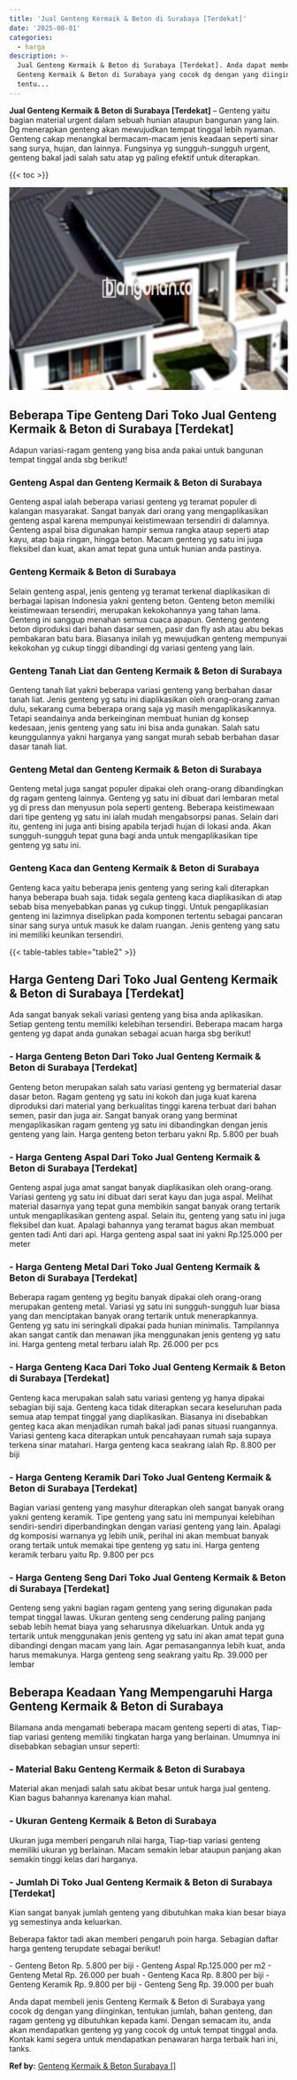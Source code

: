 ```yaml
---
title: 'Jual Genteng Kermaik & Beton di Surabaya [Terdekat]'
date: '2025-08-01'
categories:
  - harga
description: >-
  Jual Genteng Kermaik & Beton di Surabaya [Terdekat]. Anda dapat membeli jenis
  Genteng Kermaik & Beton di Surabaya yang cocok dg dengan yang diinginkan,
  tentu...
---
```


**Jual Genteng Kermaik & Beton di Surabaya \[Terdekat\]** – Genteng yaitu bagian material urgent dalam sebuah hunian ataupun bangunan yang lain. Dg menerapkan genteng akan mewujudkan tempat tinggal lebih nyaman. Genteng cakap menangkal bermacam-macam jenis keadaan seperti sinar sang surya, hujan, dan lainnya. Fungsinya yg sungguh-sungguh urgent, genteng bakal jadi salah satu atap yg paling efektif untuk diterapkan.

{{< toc >}}

![Jual Genteng Kermaik & Beton di Surabaya [Terdekat]](/images/genteng-minimalis-murah20.png)

## Beberapa Tipe Genteng Dari Toko Jual Genteng Kermaik & Beton di Surabaya \[Terdekat\]

Adapun variasi-ragam genteng yang bisa anda pakai untuk bangunan tempat tinggal anda sbg berikut!

### Genteng Aspal dan Genteng Kermaik & Beton di Surabaya

Genteng aspal ialah beberapa variasi genteng yg teramat populer di kalangan masyarakat. Sangat banyak dari orang yang mengaplikasikan genteng aspal karena mempunyai keistimewaan tersendiri di dalamnya. Genteng aspal bisa digunakan hampir semua rangka ataup seperti atap kayu, atap baja ringan, hingga beton. Macam genteng yg satu ini juga fleksibel dan kuat, akan amat tepat guna untuk hunian anda pastinya.

### Genteng Kermaik & Beton di Surabaya

Selain genteng aspal, jenis genteng yg teramat terkenal diaplikasikan di berbagai lapisan Indonesia yakni genteng beton. Genteng beton memiliki keistimewaan tersendiri, merupakan kekokohannya yang tahan lama. Genteng ini sanggup menahan semua cuaca apapun. Genteng genteng beton diproduksi dari bahan dasar semen, pasir dan fly ash atau abu bekas pembakaran batu bara. Biasanya inilah yg mewujudkan genteng mempunyai kekokohan yg cukup tinggi dibandingi dg variasi genteng yang lain.

### Genteng Tanah Liat dan Genteng Kermaik & Beton di Surabaya

Genteng tanah liat yakni beberapa variasi genteng yang berbahan dasar tanah liat. Jenis genteng yg satu ini diaplikasikan oleh orang-orang zaman dulu, sekarang cuma beberapa orang saja yg masih mengaplikasikannya. Tetapi seandainya anda berkeinginan membuat hunian dg konsep kedesaan, jenis genteng yang satu ini bisa anda gunakan. Salah satu keunggulannya yakni harganya yang sangat murah sebab berbahan dasar dasar tanah liat.

### Genteng Metal dan Genteng Kermaik & Beton di Surabaya

Genteng metal juga sangat populer dipakai oleh orang-orang dibandingkan dg ragam genteng lainnya. Genteng yg satu ini dibuat dari lembaran metal yg di press dan menyusun pola seperti genteng. Beberapa keistimewaan dari tipe genteng yg satu ini ialah mudah mengabsorpsi panas. Selain dari itu, genteng ini juga anti bising apabila terjadi hujan di lokasi anda. Akan sungguh-sungguh tepat guna bagi anda untuk mengaplikasikan tipe genteng yg satu ini.

### Genteng Kaca dan Genteng Kermaik & Beton di Surabaya

Genteng kaca yaitu beberapa jenis genteng yang sering kali diterapkan hanya beberapa buah saja. tidak segala genteng kaca diaplikasikan di atap sebab bisa menyebabkan panas yg cukup tinggi. Untuk pengaplikasian genteng ini lazimnya diselipkan pada komponen tertentu sebagai pancaran sinar sang surya untuk masuk ke dalam ruangan. Jenis genteng yang satu ini memiliki keunikan tersendiri.

{{< table-tables table="table2" >}}

## Harga Genteng Dari Toko Jual Genteng Kermaik & Beton di Surabaya \[Terdekat\]

Ada sangat banyak sekali variasi genteng yang bisa anda aplikasikan. Setiap genteng tentu memiliki kelebihan tersendiri. Beberapa macam harga genteng yg dapat anda gunakan sebagai acuan harga sbg berikut!

### \- Harga Genteng Beton Dari Toko Jual Genteng Kermaik & Beton di Surabaya \[Terdekat\]

Genteng beton merupakan salah satu variasi genteng yg bermaterial dasar dasar beton. Ragam genteng yg satu ini kokoh dan juga kuat karena diproduksi dari material yang berkualitas tinggi karena terbuat dari bahan semen, pasir dan juga air. Sangat banyak orang yang berminat mengaplikasikan ragam genteng yg satu ini dibandingkan dengan jenis genteng yang lain. Harga genteng beton terbaru yakni Rp. 5.800 per buah

### \- Harga Genteng Aspal Dari Toko Jual Genteng Kermaik & Beton di Surabaya \[Terdekat\]

Genteng aspal juga amat sangat banyak diaplikasikan oleh orang-orang. Variasi genteng yg satu ini dibuat dari serat kayu dan juga aspal. Melihat material dasarnya yang tepat guna membikin sangat banyak orang tertarik untuk mengaplikasikan genteng aspal. Selain itu, genteng yang satu ini juga fleksibel dan kuat. Apalagi bahannya yang teramat bagus akan membuat genten tadi Anti dari api. Harga genteng aspal saat ini yakni Rp.125.000 per meter

### \- Harga Genteng Metal Dari Toko Jual Genteng Kermaik & Beton di Surabaya \[Terdekat\]

Beberapa ragam genteng yg begitu banyak dipakai oleh orang-orang merupakan genteng metal. Variasi yg satu ini sungguh-sungguh luar biasa yang dan menciptakan banyak orang tertarik untuk menerapkannya. Genteng yg satu ini seringkali dipakai pada hunian minimalis. Tampilannya akan sangat cantik dan menawan jika menggunakan jenis genteng yg satu ini. Harga genteng metal terbaru ialah Rp. 26.000 per pcs

### \- Harga Genteng Kaca Dari Toko Jual Genteng Kermaik & Beton di Surabaya \[Terdekat\]

Genteng kaca merupakan salah satu variasi genteng yg hanya dipakai sebagian biji saja. Genteng kaca tidak diterapkan secara keseluruhan pada semua atap tempat tinggal yang diaplikasikan. Biasanya ini disebabkan genteg kaca akan menjadikan rumah bakal jadi panas situasi ruangannya. Variasi genteng kaca diterapkan untuk pencahayaan rumah saja supaya terkena sinar matahari. Harga genteng kaca seakrang ialah Rp. 8.800 per biji

### \- Harga Genteng Keramik Dari Toko Jual Genteng Kermaik & Beton di Surabaya \[Terdekat\]

Bagian variasi genteng yang masyhur diterapkan oleh sangat banyak orang yakni genteng keramik. Tipe genteng yang satu ini mempunyai kelebihan sendiri-sendiri diperbandingkan dengan variasi genteng yang lain. Apalagi dg komposisi warnanya yg lebih unik, perihal ini akan membuat banyak orang tertaik untuk memakai tipe genteng yg satu ini. Harga genteng keramik terbaru yaitu Rp. 9.800 per pcs

### \- Harga Genteng Seng Dari Toko Jual Genteng Kermaik & Beton di Surabaya \[Terdekat\]

Genteng seng yakni bagian ragam genteng yang sering digunakan pada tempat tinggal lawas. Ukuran genteng seng cenderung paling panjang sebab lebih hemat biaya yang seharusnya dikeluarkan. Untuk anda yg tertarik untuk menggunakan jenis genteng yg satu ini akan amat tepat guna dibandingi dengan macam yang lain. Agar pemasangannya lebih kuat, anda harus memakunya. Harga genteng seng seakrang yaitu Rp. 39.000 per lembar

## Beberapa Keadaan Yang Mempengaruhi Harga Genteng Kermaik & Beton di Surabaya

Bilamana anda mengamati beberapa macam genteng seperti di atas, Tiap-tiap variasi genteng memiliki tingkatan harga yang berlainan. Umumnya ini disebabkan sebagian unsur seperti:

### \- Material Baku Genteng Kermaik & Beton di Surabaya

Material akan menjadi salah satu akibat besar untuk harga jual genteng. Kian bagus bahannya karenanya kian mahal.

### \- Ukuran Genteng Kermaik & Beton di Surabaya

Ukuran juga memberi pengaruh nilai harga, Tiap-tiap variasi genteng memiliki ukuran yg berlainan. Macam semakin lebar ataupun panjang akan semakin tinggi kelas dari harganya.

### \- Jumlah Di Toko Jual Genteng Kermaik & Beton di Surabaya \[Terdekat\]

Kian sangat banyak jumlah genteng yang dibutuhkan maka kian besar biaya yg semestinya anda keluarkan.

Beberapa faktor tadi akan memberi pengaruh poin harga. Sebagian daftar harga genteng terupdate sebagai berikut!

\- Genteng Beton Rp. 5.800 per biji - Genteng Aspal Rp.125.000 per m2 - Genteng Metal Rp. 26.000 per buah - Genteng Kaca Rp. 8.800 per biji - Genteng Keramik Rp. 9.800 per biji - Genteng Seng Rp. 39.000 per buah

Anda dapat membeli jenis Genteng Kermaik & Beton di Surabaya yang cocok dg dengan yang diinginkan, tentukan jumlah, bahan genteng, dan ragam genteng yg dibutuhkan kepada kami. Dengan semacam itu, anda akan mendapatkan genteng yg yang cocok dg untuk tempat tinggal anda. Kontak kami segera untuk mendapatkan penawaran harga terbaik hari ini, tanks.

**Ref by:**  [Genteng Kermaik & Beton  Surabaya []](https://id.wikipedia.org/wiki/Genteng)
